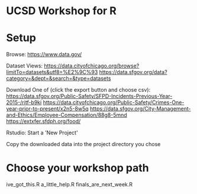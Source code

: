 
# UCSD Workshop for R



# Setup
Browse:
https://www.data.gov/


Dataset Views:
https://data.cityofchicago.org/browse?limitTo=datasets&utf8=%E2%9C%93
https://data.sfgov.org/data?category=&dept=&search=&type=datasets


Download One of (click the export button and choose csv):
https://data.sfgov.org/Public-Safety/SFPD-Incidents-Previous-Year-2015-/ritf-b9ki
https://data.cityofchicago.org/Public-Safety/Crimes-One-year-prior-to-present/x2n5-8w5q
https://data.sfgov.org/City-Management-and-Ethics/Employee-Compensation/88g8-5mnd
https://extxfer.sfdph.org/food/


Rstudio:
Start a 'New Project'

Copy the downloaded data into the project directory you chose


# Choose your workshop path
ive_got_this.R
a_little_help.R
finals_are_next_week.R

